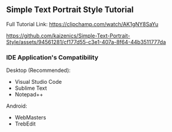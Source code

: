 ## Simple Text Portrait Style Tutorial

Full Tutorial Link: https://clipchamp.com/watch/AK1gNY8SaYu

https://github.com/kaizenics/Simple-Text-Portrait-Style/assets/94561281/cf177d55-c3e1-407a-8f64-44b3511777da

### IDE Application's Compatibility

Desktop (Recommended):

* Visual Studio Code
* Sublime Text
* Notepad++

Android:

* WebMasters
* TrebEdit

